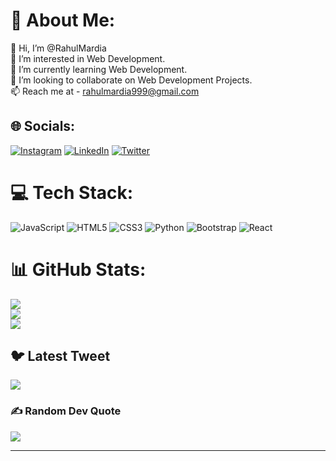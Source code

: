 # 💫 About Me:
👋 Hi, I’m @RahulMardia<br>👀 I’m interested in Web Development.<br>🌱 I’m currently learning Web Development.<br>💞️ I’m looking to collaborate on Web Development Projects.<br>📫 Reach me at - rahulmardia999@gmail.com


## 🌐 Socials:
[![Instagram](https://img.shields.io/badge/Instagram-%23E4405F.svg?logo=Instagram&logoColor=white)](https://instagram.com/_rahulmardia) [![LinkedIn](https://img.shields.io/badge/LinkedIn-%230077B5.svg?logo=linkedin&logoColor=white)](https://linkedin.com/in/rahulmardia/) [![Twitter](https://img.shields.io/badge/Twitter-%231DA1F2.svg?logo=Twitter&logoColor=white)](https://twitter.com/@RahulMardia2003) 

# 💻 Tech Stack:
![JavaScript](https://img.shields.io/badge/javascript-%23323330.svg?style=for-the-badge&logo=javascript&logoColor=%23F7DF1E) ![HTML5](https://img.shields.io/badge/html5-%23E34F26.svg?style=for-the-badge&logo=html5&logoColor=white) ![CSS3](https://img.shields.io/badge/css3-%231572B6.svg?style=for-the-badge&logo=css3&logoColor=white) ![Python](https://img.shields.io/badge/python-3670A0?style=for-the-badge&logo=python&logoColor=ffdd54) ![Bootstrap](https://img.shields.io/badge/bootstrap-%23563D7C.svg?style=for-the-badge&logo=bootstrap&logoColor=white) ![React](https://img.shields.io/badge/react-%2320232a.svg?style=for-the-badge&logo=react&logoColor=%2361DAFB)
# 📊 GitHub Stats:
![](https://github-readme-stats.vercel.app/api?username=RahulMardia&theme=dark&hide_border=false&include_all_commits=false&count_private=false)<br/>
![](https://github-readme-streak-stats.herokuapp.com/?user=RahulMardia&theme=dark&hide_border=false)<br/>
![](https://github-readme-stats.vercel.app/api/top-langs/?username=RahulMardia&theme=dark&hide_border=false&include_all_commits=false&count_private=false&layout=compact)

## 🐦 Latest Tweet
[![](https://gtce.itsvg.in/api?username=@RahulMardia2003)](https://github.com/VishwaGauravIn/github-twitter-card-embed)

### ✍️ Random Dev Quote
![](https://quotes-github-readme.vercel.app/api?type=horizontal&theme=radical)

---


